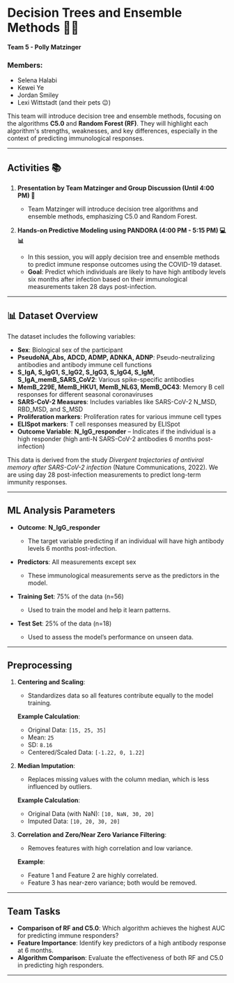 # Decision Trees and Ensemble Methods 🌳🔀
**Team 5 - Polly Matzinger**

### Members:
- Selena Halabi
- Kewei Ye
- Jordan Smiley
- Lexi Wittstadt (and their pets 😉)

This team will introduce decision tree and ensemble methods, focusing on the algorithms **C5.0** and **Random Forest (RF)**. They will highlight each algorithm's strengths, weaknesses, and key differences, especially in the context of predicting immunological responses.

---

## Activities 📚

1. **Presentation by Team Matzinger and Group Discussion (Until 4:00 PM) 🎤**
   - Team Matzinger will introduce decision tree algorithms and ensemble methods, emphasizing C5.0 and Random Forest.

2. **Hands-on Predictive Modeling using PANDORA (4:00 PM - 5:15 PM) 💻📊**
   - In this session, you will apply decision tree and ensemble methods to predict immune response outcomes using the COVID-19 dataset.
   - **Goal**: Predict which individuals are likely to have high antibody levels six months after infection based on their immunological measurements taken 28 days post-infection.

---

## 📊 Dataset Overview

The dataset includes the following variables:

- **Sex**: Biological sex of the participant
- **PseudoNA_Abs, ADCD, ADMP, ADNKA, ADNP**: Pseudo-neutralizing antibodies and antibody immune cell functions
- **S_IgA, S_IgG1, S_IgG2, S_IgG3, S_IgG4, S_IgM, S_IgA_memB_SARS_CoV2**: Various spike-specific antibodies
- **MemB_229E, MemB_HKU1, MemB_NL63, MemB_OC43**: Memory B cell responses for different seasonal coronaviruses
- **SARS-CoV-2 Measures**: Includes variables like SARS-CoV-2 N_MSD, RBD_MSD, and S_MSD
- **Proliferation markers**: Proliferation rates for various immune cell types
- **ELISpot markers**: T cell responses measured by ELISpot
- **Outcome Variable**: **N_IgG_responder** – Indicates if the individual is a high responder (high anti-N SARS-CoV-2 antibodies 6 months post-infection)

This data is derived from the study *Divergent trajectories of antiviral memory after SARS-CoV-2 infection* (Nature Communications, 2022). We are using day 28 post-infection measurements to predict long-term immunity responses.

---

## ML Analysis Parameters

- **Outcome**: **N_IgG_responder**
   - The target variable predicting if an individual will have high antibody levels 6 months post-infection.
   
- **Predictors**: All measurements except sex
   - These immunological measurements serve as the predictors in the model.

- **Training Set**: 75% of the data (n=56)
   - Used to train the model and help it learn patterns.

- **Test Set**: 25% of the data (n=18)
   - Used to assess the model’s performance on unseen data.

---

## Preprocessing

1. **Centering and Scaling**:
   - Standardizes data so all features contribute equally to the model training.

   **Example Calculation**:
   - Original Data: `[15, 25, 35]`
   - Mean: `25`
   - SD: `8.16`
   - Centered/Scaled Data: `[-1.22, 0, 1.22]`

2. **Median Imputation**:
   - Replaces missing values with the column median, which is less influenced by outliers.

   **Example Calculation**:
   - Original Data (with NaN): `[10, NaN, 30, 20]`
   - Imputed Data: `[10, 20, 30, 20]`

3. **Correlation and Zero/Near Zero Variance Filtering**:
   - Removes features with high correlation and low variance.

   **Example**:
   - Feature 1 and Feature 2 are highly correlated.
   - Feature 3 has near-zero variance; both would be removed.

---

## Team Tasks

- **Comparison of RF and C5.0**: Which algorithm achieves the highest AUC for predicting immune responders?
- **Feature Importance**: Identify key predictors of a high antibody response at 6 months.
- **Algorithm Comparison**: Evaluate the effectiveness of both RF and C5.0 in predicting high responders.

---
